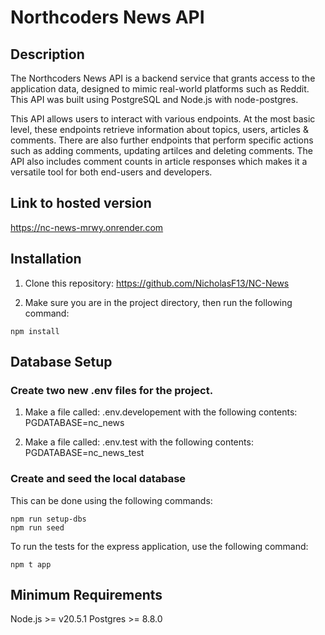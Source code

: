 # Northcoders News API

## Description

The Northcoders News API is a backend service that grants access to the application data, designed to mimic real-world platforms such as Reddit. This API was built using PostgreSQL and Node.js with node-postgres. 

This API allows users to interact with various endpoints. At the most basic level, these endpoints retrieve information about topics, users, articles & comments. There are also further endpoints that perform specific actions such as adding comments, updating artilces and deleting comments. The API also includes comment counts in article responses which makes it a versatile tool for both end-users and developers.

## Link to hosted version

https://nc-news-mrwy.onrender.com

## Installation


1. Clone this repository: https://github.com/NicholasF13/NC-News

2. Make sure you are in the project directory, then run the following command:

```
npm install
```

## Database Setup

### Create two new .env files for the project.

1. Make a file called: .env.developement with the following contents: PGDATABASE=nc_news

2. Make a file called: .env.test with the following contents: PGDATABASE=nc_news_test

### Create and seed the local database

This can be done using the following commands:

```
npm run setup-dbs
npm run seed
```

To run the tests for the express application, use the following command:

```
npm t app
```

## Minimum Requirements

Node.js >= v20.5.1
Postgres >= 8.8.0